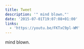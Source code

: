 ```yaml
---
title: Tweet
description: '" mind blown."'
date: '2015-07-01T19:07:08+01:00'
links:
  - 'https://youtu.be/FKTxC9pl-WM'
---
```

 mind blown.
